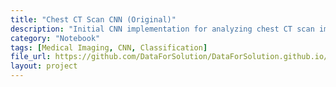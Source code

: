 ```yaml
---
title: "Chest CT Scan CNN (Original)"
description: "Initial CNN implementation for analyzing chest CT scan images."
category: "Notebook"
tags: [Medical Imaging, CNN, Classification]
file_url: https://github.com/DataForSolution/DataForSolution.github.io/blob/main/projects/Chest_CT_Scan_CNN.ipynb
layout: project
---
```

